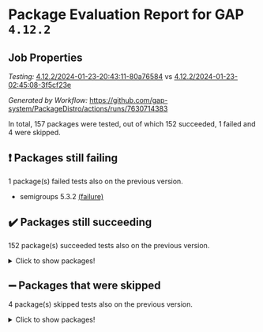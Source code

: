 # Package Evaluation Report for GAP `4.12.2`

## Job Properties

*Testing:* [4.12.2/2024-01-23-20:43:11-80a76584](https://github.com/gap-system/PackageDistro/blob/data/reports/4.12.2/2024-01-23-20:43:11-80a76584) vs [4.12.2/2024-01-23-02:45:08-3f5cf23e](https://github.com/gap-system/PackageDistro/blob/data/reports/4.12.2/2024-01-23-02:45:08-3f5cf23e)

*Generated by Workflow:* https://github.com/gap-system/PackageDistro/actions/runs/7630714383

In total, 157 packages were tested, out of which 152 succeeded, 1 failed and 4 were skipped.

## :exclamation: Packages still failing

1 package(s) failed tests also on the previous version.
- semigroups 5.3.2 [(failure)](https://github.com/gap-system/PackageDistro/actions/runs/7630714383/job/20787620513)

## :heavy_check_mark: Packages still succeeding

152 package(s) succeeded tests also on the previous version.
<details><summary>Click to show packages!</summary>

- 4ti2interface 2023.02-04 [(success)](https://github.com/gap-system/PackageDistro/actions/runs/7630714383/job/20787581321)
- ace 5.6.2 [(success)](https://github.com/gap-system/PackageDistro/actions/runs/7630714383/job/20787581661)
- aclib 1.3.2 [(success)](https://github.com/gap-system/PackageDistro/actions/runs/7630714383/job/20787582008)
- agt 0.3.1 [(success)](https://github.com/gap-system/PackageDistro/actions/runs/7630714383/job/20787582461)
- alnuth 3.2.1 [(success)](https://github.com/gap-system/PackageDistro/actions/runs/7630714383/job/20787582866)
- anupq 3.3.0 [(success)](https://github.com/gap-system/PackageDistro/actions/runs/7630714383/job/20787583147)
- atlasrep 2.1.8 [(success)](https://github.com/gap-system/PackageDistro/actions/runs/7630714383/job/20787583538)
- autodoc 2023.06.19 [(success)](https://github.com/gap-system/PackageDistro/actions/runs/7630714383/job/20787586976)
- automata 1.15 [(success)](https://github.com/gap-system/PackageDistro/actions/runs/7630714383/job/20787587448)
- automgrp 1.3.2 [(success)](https://github.com/gap-system/PackageDistro/actions/runs/7630714383/job/20787587931)
- autpgrp 1.11 [(success)](https://github.com/gap-system/PackageDistro/actions/runs/7630714383/job/20787588195)
- cap 2024.01-05 [(success)](https://github.com/gap-system/PackageDistro/actions/runs/7630714383/job/20787588414)
- caratinterface 2.3.6 [(success)](https://github.com/gap-system/PackageDistro/actions/runs/7630714383/job/20787588690)
- cddinterface 2022.11.01 [(success)](https://github.com/gap-system/PackageDistro/actions/runs/7630714383/job/20787588959)
- circle 1.6.6 [(success)](https://github.com/gap-system/PackageDistro/actions/runs/7630714383/job/20787589255)
- classicpres 1.22 [(success)](https://github.com/gap-system/PackageDistro/actions/runs/7630714383/job/20787589580)
- cohomolo 1.6.11 [(success)](https://github.com/gap-system/PackageDistro/actions/runs/7630714383/job/20787589861)
- congruence 1.2.5 [(success)](https://github.com/gap-system/PackageDistro/actions/runs/7630714383/job/20787590138)
- corelg 1.56 [(success)](https://github.com/gap-system/PackageDistro/actions/runs/7630714383/job/20787590468)
- crime 1.6 [(success)](https://github.com/gap-system/PackageDistro/actions/runs/7630714383/job/20787590791)
- crisp 1.4.6 [(success)](https://github.com/gap-system/PackageDistro/actions/runs/7630714383/job/20787591060)
- crypting 0.10.4 [(success)](https://github.com/gap-system/PackageDistro/actions/runs/7630714383/job/20787591340)
- cryst 4.1.27 [(success)](https://github.com/gap-system/PackageDistro/actions/runs/7630714383/job/20787591668)
- crystcat 1.1.10 [(success)](https://github.com/gap-system/PackageDistro/actions/runs/7630714383/job/20787591921)
- ctbllib 1.3.7 [(success)](https://github.com/gap-system/PackageDistro/actions/runs/7630714383/job/20787592165)
- cubefree 1.19 [(success)](https://github.com/gap-system/PackageDistro/actions/runs/7630714383/job/20787592422)
- curlinterface 2.3.2 [(success)](https://github.com/gap-system/PackageDistro/actions/runs/7630714383/job/20787592723)
- cvec 2.8.1 [(success)](https://github.com/gap-system/PackageDistro/actions/runs/7630714383/job/20787593259)
- datastructures 0.3.0 [(success)](https://github.com/gap-system/PackageDistro/actions/runs/7630714383/job/20787593630)
- deepthought 1.0.6 [(success)](https://github.com/gap-system/PackageDistro/actions/runs/7630714383/job/20787593872)
- design 1.8 [(success)](https://github.com/gap-system/PackageDistro/actions/runs/7630714383/job/20787594095)
- difsets 2.3.1 [(success)](https://github.com/gap-system/PackageDistro/actions/runs/7630714383/job/20787594403)
- digraphs 1.6.3 [(success)](https://github.com/gap-system/PackageDistro/actions/runs/7630714383/job/20787594643)
- edim 1.3.7 [(success)](https://github.com/gap-system/PackageDistro/actions/runs/7630714383/job/20787594887)
- example 4.3.4 [(success)](https://github.com/gap-system/PackageDistro/actions/runs/7630714383/job/20787595113)
- examplesforhomalg 2023.10-01 [(success)](https://github.com/gap-system/PackageDistro/actions/runs/7630714383/job/20787595391)
- factint 1.6.3 [(success)](https://github.com/gap-system/PackageDistro/actions/runs/7630714383/job/20787595658)
- ferret 1.0.10 [(success)](https://github.com/gap-system/PackageDistro/actions/runs/7630714383/job/20787595939)
- fga 1.5.0 [(success)](https://github.com/gap-system/PackageDistro/actions/runs/7630714383/job/20787596179)
- fining 1.5.6 [(success)](https://github.com/gap-system/PackageDistro/actions/runs/7630714383/job/20787596440)
- float 1.0.4 [(success)](https://github.com/gap-system/PackageDistro/actions/runs/7630714383/job/20787596899)
- format 1.4.3 [(success)](https://github.com/gap-system/PackageDistro/actions/runs/7630714383/job/20787597250)
- forms 1.2.9 [(success)](https://github.com/gap-system/PackageDistro/actions/runs/7630714383/job/20787597487)
- fplsa 1.2.6 [(success)](https://github.com/gap-system/PackageDistro/actions/runs/7630714383/job/20787597740)
- fr 2.4.13 [(success)](https://github.com/gap-system/PackageDistro/actions/runs/7630714383/job/20787598010)
- francy 2.0.3 [(success)](https://github.com/gap-system/PackageDistro/actions/runs/7630714383/job/20787598285)
- fwtree 1.3 [(success)](https://github.com/gap-system/PackageDistro/actions/runs/7630714383/job/20787598562)
- gapdoc 1.6.6 [(success)](https://github.com/gap-system/PackageDistro/actions/runs/7630714383/job/20787598899)
- gauss 2023.02-04 [(success)](https://github.com/gap-system/PackageDistro/actions/runs/7630714383/job/20787599323)
- gaussforhomalg 2023.11-01 [(success)](https://github.com/gap-system/PackageDistro/actions/runs/7630714383/job/20787599962)
- gbnp 1.0.5 [(success)](https://github.com/gap-system/PackageDistro/actions/runs/7630714383/job/20787600396)
- generalizedmorphismsforcap 2024.01-01 [(success)](https://github.com/gap-system/PackageDistro/actions/runs/7630714383/job/20787600674)
- genss 1.6.8 [(success)](https://github.com/gap-system/PackageDistro/actions/runs/7630714383/job/20787600934)
- gradedmodules 2024.01-01 [(success)](https://github.com/gap-system/PackageDistro/actions/runs/7630714383/job/20787601220)
- gradedringforhomalg 2023.08-01 [(success)](https://github.com/gap-system/PackageDistro/actions/runs/7630714383/job/20787601579)
- grape 4.9.0 [(success)](https://github.com/gap-system/PackageDistro/actions/runs/7630714383/job/20787601861)
- groupoids 1.74 [(success)](https://github.com/gap-system/PackageDistro/actions/runs/7630714383/job/20787602087)
- grpconst 2.6.5 [(success)](https://github.com/gap-system/PackageDistro/actions/runs/7630714383/job/20787602355)
- guarana 0.96.3 [(success)](https://github.com/gap-system/PackageDistro/actions/runs/7630714383/job/20787602637)
- guava 3.18 [(success)](https://github.com/gap-system/PackageDistro/actions/runs/7630714383/job/20787602985)
- hap 1.61 [(success)](https://github.com/gap-system/PackageDistro/actions/runs/7630714383/job/20787603320)
- hapcryst 0.1.15 [(success)](https://github.com/gap-system/PackageDistro/actions/runs/7630714383/job/20787603578)
- hecke 1.5.3 [(success)](https://github.com/gap-system/PackageDistro/actions/runs/7630714383/job/20787603881)
- help 3.5 [(success)](https://github.com/gap-system/PackageDistro/actions/runs/7630714383/job/20787604152)
- homalg 2024.01-01 [(success)](https://github.com/gap-system/PackageDistro/actions/runs/7630714383/job/20787604419)
- homalgtocas 2023.11-01 [(success)](https://github.com/gap-system/PackageDistro/actions/runs/7630714383/job/20787604663)
- idrel 2.45 [(success)](https://github.com/gap-system/PackageDistro/actions/runs/7630714383/job/20787604937)
- images 1.3.2 [(success)](https://github.com/gap-system/PackageDistro/actions/runs/7630714383/job/20787605179)
- intpic 0.3.0 [(success)](https://github.com/gap-system/PackageDistro/actions/runs/7630714383/job/20787605415)
- io 4.8.2 [(success)](https://github.com/gap-system/PackageDistro/actions/runs/7630714383/job/20787605656)
- io_forhomalg 2023.02-04 [(success)](https://github.com/gap-system/PackageDistro/actions/runs/7630714383/job/20787605942)
- irredsol 1.4.4 [(success)](https://github.com/gap-system/PackageDistro/actions/runs/7630714383/job/20787606239)
- json 2.2.0 [(success)](https://github.com/gap-system/PackageDistro/actions/runs/7630714383/job/20787606474)
- jupyterkernel 1.5.0 [(success)](https://github.com/gap-system/PackageDistro/actions/runs/7630714383/job/20787606733)
- jupyterviz 1.5.6 [(success)](https://github.com/gap-system/PackageDistro/actions/runs/7630714383/job/20787607017)
- kan 1.36 [(success)](https://github.com/gap-system/PackageDistro/actions/runs/7630714383/job/20787607385)
- kbmag 1.5.11 [(success)](https://github.com/gap-system/PackageDistro/actions/runs/7630714383/job/20787607662)
- laguna 3.9.6 [(success)](https://github.com/gap-system/PackageDistro/actions/runs/7630714383/job/20787607968)
- liealgdb 2.2.1 [(success)](https://github.com/gap-system/PackageDistro/actions/runs/7630714383/job/20787608243)
- liepring 2.8 [(success)](https://github.com/gap-system/PackageDistro/actions/runs/7630714383/job/20787608534)
- liering 2.4.2 [(success)](https://github.com/gap-system/PackageDistro/actions/runs/7630714383/job/20787608819)
- linearalgebraforcap 2024.01-04 [(success)](https://github.com/gap-system/PackageDistro/actions/runs/7630714383/job/20787609122)
- localizeringforhomalg 2023.10-01 [(success)](https://github.com/gap-system/PackageDistro/actions/runs/7630714383/job/20787609427)
- loops 3.4.3 [(success)](https://github.com/gap-system/PackageDistro/actions/runs/7630714383/job/20787609701)
- lpres 1.0.3 [(success)](https://github.com/gap-system/PackageDistro/actions/runs/7630714383/job/20787610025)
- majoranaalgebras 1.5.1 [(success)](https://github.com/gap-system/PackageDistro/actions/runs/7630714383/job/20787610301)
- mapclass 1.4.6 [(success)](https://github.com/gap-system/PackageDistro/actions/runs/7630714383/job/20787610590)
- matgrp 0.70 [(success)](https://github.com/gap-system/PackageDistro/actions/runs/7630714383/job/20787610882)
- matricesforhomalg 2023.11-02 [(success)](https://github.com/gap-system/PackageDistro/actions/runs/7630714383/job/20787611206)
- modisom 2.5.4 [(success)](https://github.com/gap-system/PackageDistro/actions/runs/7630714383/job/20787611541)
- modulepresentationsforcap 2024.01-03 [(success)](https://github.com/gap-system/PackageDistro/actions/runs/7630714383/job/20787611837)
- modules 2024.01-01 [(success)](https://github.com/gap-system/PackageDistro/actions/runs/7630714383/job/20787612141)
- monoidalcategories 2024.01-06 [(success)](https://github.com/gap-system/PackageDistro/actions/runs/7630714383/job/20787612389)
- nconvex 2022.09-01 [(success)](https://github.com/gap-system/PackageDistro/actions/runs/7630714383/job/20787612649)
- nilmat 1.4.2 [(success)](https://github.com/gap-system/PackageDistro/actions/runs/7630714383/job/20787612942)
- nock 1.5 [(success)](https://github.com/gap-system/PackageDistro/actions/runs/7630714383/job/20787613250)
- normalizinterface 1.3.6 [(success)](https://github.com/gap-system/PackageDistro/actions/runs/7630714383/job/20787613586)
- nq 2.5.11 [(success)](https://github.com/gap-system/PackageDistro/actions/runs/7630714383/job/20787613909)
- numericalsgps 1.3.1 [(success)](https://github.com/gap-system/PackageDistro/actions/runs/7630714383/job/20787614171)
- openmath 11.5.3 [(success)](https://github.com/gap-system/PackageDistro/actions/runs/7630714383/job/20787614424)
- orb 4.9.0 [(success)](https://github.com/gap-system/PackageDistro/actions/runs/7630714383/job/20787614667)
- packagemanager 1.4.3 [(success)](https://github.com/gap-system/PackageDistro/actions/runs/7630714383/job/20787614958)
- patternclass 2.4.3 [(success)](https://github.com/gap-system/PackageDistro/actions/runs/7630714383/job/20787615240)
- permut 2.0.5 [(success)](https://github.com/gap-system/PackageDistro/actions/runs/7630714383/job/20787615532)
- polenta 1.3.10 [(success)](https://github.com/gap-system/PackageDistro/actions/runs/7630714383/job/20787615829)
- polymaking 0.8.7 [(success)](https://github.com/gap-system/PackageDistro/actions/runs/7630714383/job/20787616055)
- primgrp 3.4.4 [(success)](https://github.com/gap-system/PackageDistro/actions/runs/7630714383/job/20787616285)
- profiling 2.5.4 [(success)](https://github.com/gap-system/PackageDistro/actions/runs/7630714383/job/20787616553)
- qdistrnd 0.9.2 [(success)](https://github.com/gap-system/PackageDistro/actions/runs/7630714383/job/20787616837)
- qpa 1.35 [(success)](https://github.com/gap-system/PackageDistro/actions/runs/7630714383/job/20787617120)
- quagroup 1.8.4 [(success)](https://github.com/gap-system/PackageDistro/actions/runs/7630714383/job/20787617408)
- radiroot 2.9 [(success)](https://github.com/gap-system/PackageDistro/actions/runs/7630714383/job/20787617701)
- rcwa 4.7.1 [(success)](https://github.com/gap-system/PackageDistro/actions/runs/7630714383/job/20787617953)
- rds 1.8 [(success)](https://github.com/gap-system/PackageDistro/actions/runs/7630714383/job/20787618181)
- recog 1.4.2 [(success)](https://github.com/gap-system/PackageDistro/actions/runs/7630714383/job/20787618481)
- repndecomp 1.3.0 [(success)](https://github.com/gap-system/PackageDistro/actions/runs/7630714383/job/20787618756)
- repsn 3.1.2 [(success)](https://github.com/gap-system/PackageDistro/actions/runs/7630714383/job/20787619001)
- resclasses 4.7.3 [(success)](https://github.com/gap-system/PackageDistro/actions/runs/7630714383/job/20787619270)
- ringsforhomalg 2023.11-02 [(success)](https://github.com/gap-system/PackageDistro/actions/runs/7630714383/job/20787619548)
- sco 2023.08-01 [(success)](https://github.com/gap-system/PackageDistro/actions/runs/7630714383/job/20787619870)
- scscp 2.4.1 [(success)](https://github.com/gap-system/PackageDistro/actions/runs/7630714383/job/20787620228)
- sglppow 2.3 [(success)](https://github.com/gap-system/PackageDistro/actions/runs/7630714383/job/20787620760)
- sgpviz 0.999.5 [(success)](https://github.com/gap-system/PackageDistro/actions/runs/7630714383/job/20787621051)
- simpcomp 2.1.14 [(success)](https://github.com/gap-system/PackageDistro/actions/runs/7630714383/job/20787621381)
- singular 2023.02.09 [(success)](https://github.com/gap-system/PackageDistro/actions/runs/7630714383/job/20787621701)
- sl2reps 1.1 [(success)](https://github.com/gap-system/PackageDistro/actions/runs/7630714383/job/20787621951)
- sla 1.5.3 [(success)](https://github.com/gap-system/PackageDistro/actions/runs/7630714383/job/20787622232)
- smallgrp 1.5.3 [(success)](https://github.com/gap-system/PackageDistro/actions/runs/7630714383/job/20787622512)
- smallsemi 0.6.13 [(success)](https://github.com/gap-system/PackageDistro/actions/runs/7630714383/job/20787622838)
- sonata 2.9.6 [(success)](https://github.com/gap-system/PackageDistro/actions/runs/7630714383/job/20787623225)
- sophus 1.27 [(success)](https://github.com/gap-system/PackageDistro/actions/runs/7630714383/job/20787624428)
- sotgrps 1.2 [(success)](https://github.com/gap-system/PackageDistro/actions/runs/7630714383/job/20787625287)
- spinsym 1.5.2 [(success)](https://github.com/gap-system/PackageDistro/actions/runs/7630714383/job/20787628732)
- standardff 1.0 [(success)](https://github.com/gap-system/PackageDistro/actions/runs/7630714383/job/20787629460)
- symbcompcc 1.3.2 [(success)](https://github.com/gap-system/PackageDistro/actions/runs/7630714383/job/20787629798)
- thelma 1.3 [(success)](https://github.com/gap-system/PackageDistro/actions/runs/7630714383/job/20787630018)
- tomlib 1.2.11 [(success)](https://github.com/gap-system/PackageDistro/actions/runs/7630714383/job/20787630310)
- toolsforhomalg 2023.11-01 [(success)](https://github.com/gap-system/PackageDistro/actions/runs/7630714383/job/20787630535)
- toric 1.9.5 [(success)](https://github.com/gap-system/PackageDistro/actions/runs/7630714383/job/20787630808)
- toricvarieties 2022.07.13 [(success)](https://github.com/gap-system/PackageDistro/actions/runs/7630714383/job/20787631080)
- transgrp 3.6.5 [(success)](https://github.com/gap-system/PackageDistro/actions/runs/7630714383/job/20787631370)
- ugaly 4.1.3 [(success)](https://github.com/gap-system/PackageDistro/actions/runs/7630714383/job/20787631633)
- unipot 1.5 [(success)](https://github.com/gap-system/PackageDistro/actions/runs/7630714383/job/20787631894)
- unitlib 4.2.0 [(success)](https://github.com/gap-system/PackageDistro/actions/runs/7630714383/job/20787632158)
- utils 0.84 [(success)](https://github.com/gap-system/PackageDistro/actions/runs/7630714383/job/20787632404)
- uuid 0.7 [(success)](https://github.com/gap-system/PackageDistro/actions/runs/7630714383/job/20787632700)
- walrus 0.9991 [(success)](https://github.com/gap-system/PackageDistro/actions/runs/7630714383/job/20787632999)
- wedderga 4.10.4 [(success)](https://github.com/gap-system/PackageDistro/actions/runs/7630714383/job/20787633227)
- xmod 2.92 [(success)](https://github.com/gap-system/PackageDistro/actions/runs/7630714383/job/20787633453)
- xmodalg 1.23 [(success)](https://github.com/gap-system/PackageDistro/actions/runs/7630714383/job/20787633670)
- yangbaxter 0.10.3 [(success)](https://github.com/gap-system/PackageDistro/actions/runs/7630714383/job/20787633915)
- zeromqinterface 0.14 [(success)](https://github.com/gap-system/PackageDistro/actions/runs/7630714383/job/20787634127)
</details>

## :heavy_minus_sign: Packages that were skipped

4 package(s) skipped tests also on the previous version.
<details><summary>Click to show packages!</summary>

- browse 1.8.21 [(skipped)](https://github.com/gap-system/PackageDistro/actions/runs/7630714383/job/20787049453)
- itc 1.5.1 [(skipped)](https://github.com/gap-system/PackageDistro/actions/runs/7630714383/job/20787049453)
- polycyclic 2.16 [(skipped)](https://github.com/gap-system/PackageDistro/actions/runs/7630714383/job/20787049453)
- xgap 4.31 [(skipped)](https://github.com/gap-system/PackageDistro/actions/runs/7630714383/job/20787049453)
</details>

